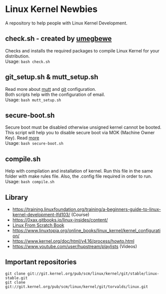 # Linux Kernel Newbies
A repository to help people with Linux Kernel Development. 


## check.sh - created by [umegbewe](https://github.com/umegbewe)
Checks and installs the required packages to compile Linux Kernel for your distribution.<br>
Usage: ``bash check.sh``


## git_setup.sh & mutt_setup.sh
Read more about [mutt](http://www.mutt.org/doc/manual/#configuration) and [git](https://git-scm.com/docs/git-send-email) configuration. </br>
Both scripts help with the configuration of email. </br>
Usage: ``bash mutt_setup.sh``


## secure-boot.sh
Secure boot must be disabled otherwise unsigned kernel cannot be booted. This script will help you to disable secure boot via MOK (Machine Owner Key). Read [more](https://www.rodsbooks.com/efi-bootloaders/secureboot.html#mokutil) </br>
Usage: ``bash secure-boot.sh``


## compile.sh
Help with compilation and installation of kernel. Run this file in the same folder with make rules file. Also, the .config file required in order to run. </br>
Usage: ``bash compile.sh``


## Library
- https://training.linuxfoundation.org/training/a-beginners-guide-to-linux-kernel-development-lfd103/ (Course)
- https://0xax.gitbooks.io/linux-insides/content/
- [Linux From Scratch Book](https://www.linuxfromscratch.org/lfs/download.html)
- https://www.linuxtopia.org/online_books/linux_kernel/kernel_configuration/
- https://www.kernel.org/doc/html/v4.16/process/howto.html
- https://www.youtube.com/user/hupstream/playlists (Videos)


## Important repositories
``git clone git://git.kernel.org/pub/scm/linux/kernel/git/stable/linux-stable.git`` </br>
``git clone git://git.kernel.org/pub/scm/linux/kernel/git/torvalds/linux.git``
